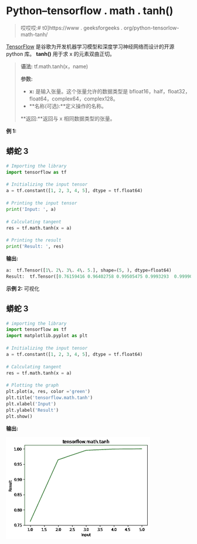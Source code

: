 # Python–tensorflow . math . tanh()

> 哎哎哎:# t0]https://www . geeksforgeeks . org/python-tensorlow-math-tanh/

[TensorFlow](https://www.geeksforgeeks.org/introduction-to-tensorflow/) 是谷歌为开发机器学习模型和深度学习神经网络而设计的开源 python 库。
**tanh()** 用于求 x 的元素双曲正切。

> **语法:** tf.math.tanh(x，name)
> 
> **参数:**
> 
> *   **x:** 是输入张量。这个张量允许的数据类型是 bfloat16，half，float32，float64，complex64，complex128。
> *   **名称(可选):**定义操作的名称。
>     
> 
> **返回:**返回与 x 相同数据类型的张量。

**例 1:**

## 蟒蛇 3

```py
# Importing the library
import tensorflow as tf

# Initializing the input tensor
a = tf.constant([1, 2, 3, 4, 5], dtype = tf.float64)

# Printing the input tensor
print('Input: ', a)

# Calculating tangent
res = tf.math.tanh(x = a)

# Printing the result
print('Result: ', res)
```

**输出:**

```py
a:  tf.Tensor([1\. 2\. 3\. 4\. 5.], shape=(5, ), dtype=float64)
Result:  tf.Tensor([0.76159416 0.96402758 0.99505475 0.9993293  0.9999092 ], shape=(5, ), dtype=float64)

```

**示例 2:** 可视化

## 蟒蛇 3

```py
# importing the library
import tensorflow as tf
import matplotlib.pyplot as plt

# Initializing the input tensor
a = tf.constant([1, 2, 3, 4, 5], dtype = tf.float64)

# Calculating tangent
res = tf.math.tanh(x = a)

# Plotting the graph
plt.plot(a, res, color ='green')
plt.title('tensorflow.math.tanh')
plt.xlabel('Input')
plt.ylabel('Result')
plt.show()
```

**输出:**

![](img/c511b1dffb1eab6570b8226c4183ab47.png)